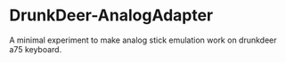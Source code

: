 # DrunkDeer-AnalogAdapter
 A minimal experiment to make analog stick emulation work on drunkdeer a75 keyboard.
